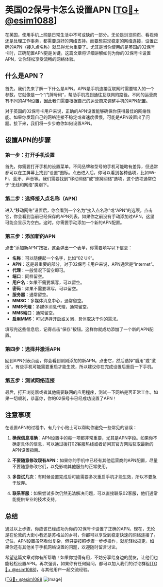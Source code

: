 # 英国02保号卡怎么设置APN [[TG💪+ @esim1088](https://t.me/s/esim1088)]

在英国，使用手机上网是日常生活中不可或缺的一部分。无论是浏览网页、看视频还是处理工作事务，都需要良好的网络支持。而要想实现稳定的网络连接，设置正确的APN（接入点名称）就显得尤为重要了。尤其是当你使用的是英国的02保号卡时，正确配置APN更是关键。这篇文章将详细讲解如何为你的02保号卡设置APN，让你轻松享受流畅的网络体验。

## 什么是APN？

首先，我们先来了解一下什么是APN。APN是手机连接互联网时需要输入的一个参数，它就像是一个“门牌号码”，帮助手机找到通往互联网的路径。不同的运营商有不同的APN设置，因此我们需要根据自己的运营商来调整手机的APN配置。

对于英国的02保号卡用户来说，正确的APN设置能够确保你获得最佳的网络性能。如果你发现自己的网络连接不稳定或者速度很慢，可能是APN设置出了问题。接下来，我们将一步步教你如何设置APN。

## 设置APN的步骤

### 第一步：打开手机设置

首先，你需要打开手机的设置菜单。不同品牌和型号的手机可能略有差异，但通常都可以在主屏幕上找到“设置”图标。点击进入后，你可以看到各种选项，比如Wi-Fi、蓝牙、声音等。我们需要找到“移动网络”或“蜂窝网络”选项，这个选项通常位于“无线和网络”类别下。

### 第二步：选择接入点名称（APN）

进入“移动网络”设置后，你会看到一个名为“接入点名称”或“APN”的选项。点击它，你会看到当前已经保存的APN列表。如果你之前没有手动添加过APN，这里可能会显示为空白。这时，你需要手动添加一个新的APN配置。

### 第三步：添加新的APN

点击“添加新APN”按钮，这会弹出一个表单，你需要填写以下信息：

- **名称**：可以随便起一个名字，比如“02 UK”。
- **APN**：这是最重要的部分，对于02保号卡用户来说，APN通常是“internet”。
- **代理**：一般情况下留空即可。
- **端口**：同样留空。
- **用户名**：如果不需要填写，可以留空。
- **密码**：如果不需要填写，可以留空。
- **服务器**：通常留空。
- **MMSC**：多媒体消息中心，通常留空。
- **MMS代理**：多媒体消息代理，通常留空。
- **MMS端口**：通常留空。
- **启用MMS**：可以选择开启或关闭，具体取决于你的需求。

填写完这些信息后，记得点击“保存”按钮。这样你就成功添加了一个新的APN配置。

### 第四步：选择并激活APN

回到APN列表页面，你会看到刚刚添加的新APN。点击它，然后选择“启用”或“激活”。有些手机可能需要重启才能生效，所以建议你在完成设置后重启一下手机。

### 第五步：测试网络连接

最后，打开浏览器或者其他需要联网的应用程序，测试一下网络是否正常工作。如果一切顺利，恭喜你，你的02保号卡已经成功设置了APN！

## 注意事项

在设置APN的过程中，有几个小贴士可以帮助你避免一些常见的错误：

1. **确保信息准确**：APN设置中的每一项都非常重要，尤其是APN字段。如果你不确定具体的信息，可以通过拨打02客服热线或者访问其官方网站获取最新的APN设置指南。

2. **不要随意修改现有APN**：如果你的手机中已经有其他运营商的APN配置，尽量不要随意修改它们，以免影响其他服务的正常使用。

3. **多尝试几次**：有时候设置完成后可能需要多次重启手机才能生效，所以不要急于放弃。

4. **联系客服**：如果尝试多次仍然无法解决问题，可以直接联系02客服，他们通常能提供专业的技术支持。

## 总结

通过以上步骤，你应该已经成功为你的02保号卡设置了正确的APN。现在，无论是在伦敦的大街小巷还是苏格兰的乡村，你都可以享受到稳定快速的网络连接了。记住，APN设置虽然看似复杂，但只要按照步骤一步步操作，就能轻松搞定。如果你还有其他关于手机网络设置的问题，欢迎随时留言讨论。

希望这篇文章对你有所帮助！如果你觉得有用，不妨分享给身边的朋友，让他们也能轻松设置APN。再次强调，如果你有任何疑问，都可以加入我们的讨论群组[[TG💪+ @esim1088](https://t.me/s/esim1088)]，与其他用户一起交流经验。

[[TG💪+ @esim1088](https://t.me/s/esim1088) ![Image](https://i.postimg.cc/4NQfJmqS/Snipaste-2025-05-13-00-14-12.png)]